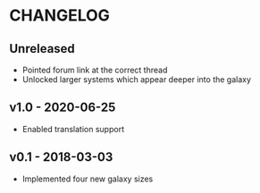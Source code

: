# CHANGELOG

## Unreleased

- Pointed forum link at the correct thread
- Unlocked larger systems which appear deeper into the galaxy

## v1.0 - 2020-06-25

- Enabled translation support

## v0.1 - 2018-03-03

- Implemented four new galaxy sizes
